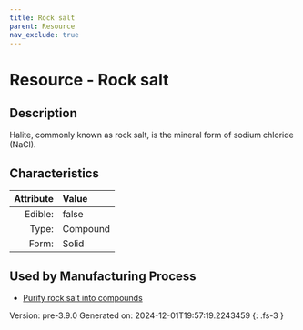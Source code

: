 ```yaml
---
title: Rock salt
parent: Resource
nav_exclude: true
---
```

# Resource - Rock salt

## Description
&#10;&#9;&#9;Halite, commonly known as rock salt, is the mineral&#10;&#9; &#9;form of sodium chloride (NaCl).

## Characteristics

| Attribute      | Value |
|--------:|:------|
|Edible:|false|
|Type:|Compound|
|Form:|Solid|
 

## Used by Manufacturing Process

- [Purify rock salt into compounds](../process/purify-rock-salt-into-compounds.html)


    

Version: pre-3.9.0 Generated on: 2024-12-01T19:57:19.2243459
{: .fs-3 }
